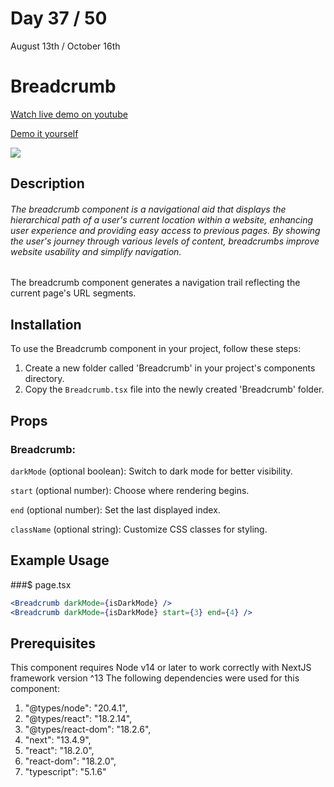 # Day 37 / 50

August 13th / October 16th

# Breadcrumb
<a href="https://www.youtube.com/watch?v=BPU72Nlz4pM" target="_blank">Watch live demo on youtube</a>

<a href="https:/ / 50daysofcomponents.netlify.app/Breadcrumb" target="_blank">Demo it yourself</a>

<a href="https:/ / 50daysofcomponents.netlify.app/Breadcrumb" target="_blank"><img src="https://cdn.discordapp.com/attachments/715319623637270638/1140407148275302510/image.png"/></a>  

## Description 

###### The breadcrumb component is a navigational aid that displays the hierarchical path of a user's current location within a website, enhancing user experience and providing easy access to previous pages. By showing the user's journey through various levels of content, breadcrumbs improve website usability and simplify navigation.

The breadcrumb component generates a navigation trail reflecting the current page's URL segments.

## Installation 

To use the Breadcrumb component in your project, follow these steps:

1. Create a new folder called 'Breadcrumb' in your project's components directory.
2. Copy the `Breadcrumb.tsx` file into the newly created 'Breadcrumb' folder.

## Props 
### Breadcrumb:
`darkMode` (optional boolean): Switch to dark mode for better visibility.

`start` (optional number): Choose where rendering begins.

`end` (optional number): Set the last displayed index.

`className` (optional string): Customize CSS classes for styling.

## Example Usage
###$ page.tsx
```jsx
<Breadcrumb darkMode={isDarkMode} />
<Breadcrumb darkMode={isDarkMode} start={3} end={4} />
```

## Prerequisites
This component requires Node v14 or later to work correctly with NextJS framework version ^13
The following dependencies were used for this component:
1. "@types/node": "20.4.1",
2. "@types/react": "18.2.14",
3. "@types/react-dom": "18.2.6",
4. "next": "13.4.9",
5. "react": "18.2.0",
6. "react-dom": "18.2.0",
7. "typescript": "5.1.6"

